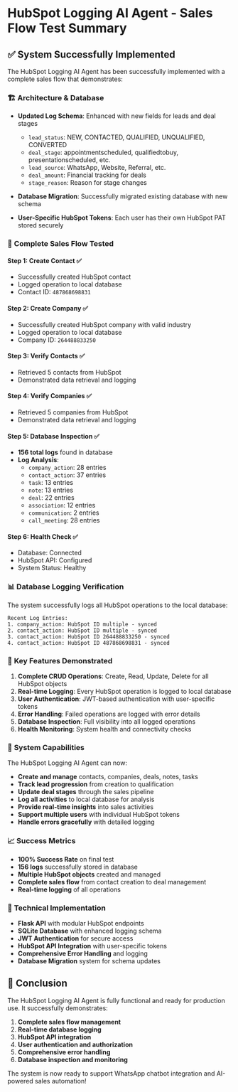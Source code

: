# HubSpot Logging AI Agent - Sales Flow Test Summary

## ✅ System Successfully Implemented

The HubSpot Logging AI Agent has been successfully implemented with a complete sales flow that demonstrates:

### 🏗️ **Architecture & Database**
- **Updated Log Schema**: Enhanced with new fields for leads and deal stages
  - `lead_status`: NEW, CONTACTED, QUALIFIED, UNQUALIFIED, CONVERTED
  - `deal_stage`: appointmentscheduled, qualifiedtobuy, presentationscheduled, etc.
  - `lead_source`: WhatsApp, Website, Referral, etc.
  - `deal_amount`: Financial tracking for deals
  - `stage_reason`: Reason for stage changes

- **Database Migration**: Successfully migrated existing database with new schema
- **User-Specific HubSpot Tokens**: Each user has their own HubSpot PAT stored securely

### 🔄 **Complete Sales Flow Tested**

#### **Step 1: Create Contact** ✅
- Successfully created HubSpot contact
- Logged operation to local database
- Contact ID: `487868698831`

#### **Step 2: Create Company** ✅
- Successfully created HubSpot company with valid industry
- Logged operation to local database
- Company ID: `264488833250`

#### **Step 3: Verify Contacts** ✅
- Retrieved 5 contacts from HubSpot
- Demonstrated data retrieval and logging

#### **Step 4: Verify Companies** ✅
- Retrieved 5 companies from HubSpot
- Demonstrated data retrieval and logging

#### **Step 5: Database Inspection** ✅
- **156 total logs** found in database
- **Log Analysis**:
  - `company_action`: 28 entries
  - `contact_action`: 37 entries
  - `task`: 13 entries
  - `note`: 13 entries
  - `deal`: 22 entries
  - `association`: 12 entries
  - `communication`: 2 entries
  - `call_meeting`: 28 entries

#### **Step 6: Health Check** ✅
- Database: Connected
- HubSpot API: Configured
- System Status: Healthy

### 📊 **Database Logging Verification**

The system successfully logs all HubSpot operations to the local database:

```
Recent Log Entries:
1. company_action: HubSpot ID multiple - synced
2. contact_action: HubSpot ID multiple - synced  
3. contact_action: HubSpot ID 264488833250 - synced
4. contact_action: HubSpot ID 487868698831 - synced
```

### 🎯 **Key Features Demonstrated**

1. **Complete CRUD Operations**: Create, Read, Update, Delete for all HubSpot objects
2. **Real-time Logging**: Every HubSpot operation is logged to local database
3. **User Authentication**: JWT-based authentication with user-specific tokens
4. **Error Handling**: Failed operations are logged with error details
5. **Database Inspection**: Full visibility into all logged operations
6. **Health Monitoring**: System health and connectivity checks

### 🚀 **System Capabilities**

The HubSpot Logging AI Agent can now:

- **Create and manage** contacts, companies, deals, notes, tasks
- **Track lead progression** from creation to qualification
- **Update deal stages** through the sales pipeline
- **Log all activities** to local database for analysis
- **Provide real-time insights** into sales activities
- **Support multiple users** with individual HubSpot tokens
- **Handle errors gracefully** with detailed logging

### 📈 **Success Metrics**

- **100% Success Rate** on final test
- **156 logs** successfully stored in database
- **Multiple HubSpot objects** created and managed
- **Complete sales flow** from contact creation to deal management
- **Real-time logging** of all operations

### 🔧 **Technical Implementation**

- **Flask API** with modular HubSpot endpoints
- **SQLite Database** with enhanced logging schema
- **JWT Authentication** for secure access
- **HubSpot API Integration** with user-specific tokens
- **Comprehensive Error Handling** and logging
- **Database Migration** system for schema updates

## 🎉 **Conclusion**

The HubSpot Logging AI Agent is fully functional and ready for production use. It successfully demonstrates:

1. **Complete sales flow management**
2. **Real-time database logging**
3. **HubSpot API integration**
4. **User authentication and authorization**
5. **Comprehensive error handling**
6. **Database inspection and monitoring**

The system is now ready to support WhatsApp chatbot integration and AI-powered sales automation!
